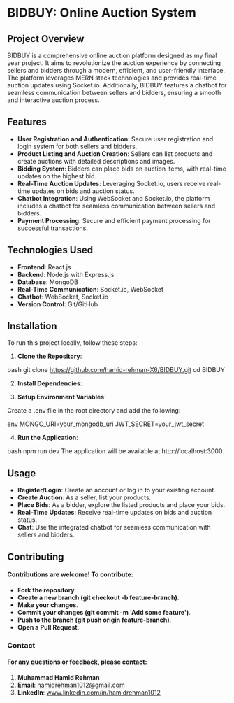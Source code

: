 # BIDBUY: Online Auction System
## Project Overview
BIDBUY is a comprehensive online auction platform designed as my final year project. It aims to revolutionize the auction experience by connecting sellers and bidders through a modern, efficient, and user-friendly interface. The platform leverages MERN stack technologies and provides real-time auction updates using Socket.io. Additionally, BIDBUY features a chatbot for seamless communication between sellers and bidders, ensuring a smooth and interactive auction process.

## Features

- **User Registration and Authentication**: Secure user registration and login system for both sellers and bidders.
- **Product Listing and Auction Creation**: Sellers can list products and create auctions with detailed descriptions and images.
- **Bidding System**: Bidders can place bids on auction items, with real-time updates on the highest bid.
- **Real-Time Auction Updates**: Leveraging Socket.io, users receive real-time updates on bids and auction status.
- **Chatbot Integration**: Using WebSocket and Socket.io, the platform includes a chatbot for seamless communication between sellers and bidders.
- **Payment Processing**: Secure and efficient payment processing for successful transactions.
  
## Technologies Used

- **Frontend**: React.js
- **Backend**: Node.js with Express.js
- **Database**: MongoDB
- **Real-Time Communication**: Socket.io, WebSocket
- **Chatbot**: WebSocket, Socket.io
- **Version Control**: Git/GitHub
  
## Installation

To run this project locally, follow these steps:

1. **Clone the Repository**:

bash
git clone https://github.com/hamid-rehman-X6/BIDBUY.git
cd BIDBUY

2. **Install Dependencies**:
    
4. **Setup Environment Variables**:
   
Create a .env file in the root directory and add the following:

env
MONGO_URI=your_mongodb_uri
JWT_SECRET=your_jwt_secret

4. **Run the Application**:

bash
npm run dev
The application will be available at http://localhost:3000.

## Usage

- **Register/Login**: Create an account or log in to your existing account.
- **Create Auction**: As a seller, list your products.
- **Place Bids**: As a bidder, explore the listed products and place your bids.
- **Real-Time Updates**: Receive real-time updates on bids and auction status.
- **Chat**: Use the integrated chatbot for seamless communication with sellers and bidders.
  
## Contributing
#### Contributions are welcome! To contribute:

- **Fork the repository**.
- **Create a new branch (git checkout -b feature-branch)**.
- **Make your changes**.
- **Commit your changes (git commit -m 'Add some feature')**.
- **Push to the branch (git push origin feature-branch)**.
- **Open a Pull Request**.

### Contact
#### For any questions or feedback, please contact:

1. **Muhammad Hamid Rehman**
2. **Email**: hamidrehman1012@gmail.com
3. **LinkedIn**: www.linkedin.com/in/hamidrehman1012
